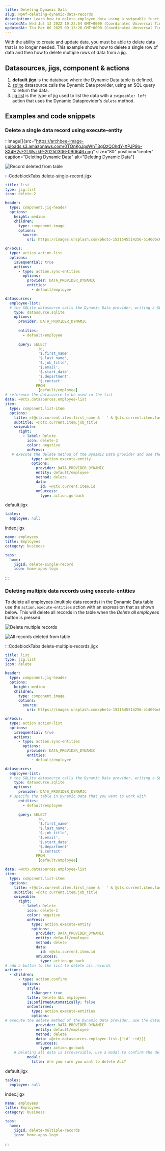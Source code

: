 ```yaml
---
title: Deleting Dynamic Data
slug: NpAf-deleting-dynamic-data-records
description: Learn how to delete employee data using a swipeable function in a Jig app. Our document includes the YAML code for configuring the swipeable function to delete employees from the database. Follow our step-by-step instructions to test and verify successful
createdAt: Wed Jul 13 2022 10:22:54 GMT+0000 (Coordinated Universal Time)
updatedAt: Thu Mar 06 2025 09:13:20 GMT+0000 (Coordinated Universal Time)
---
```


With the ability to create and update data, you must be able to delete data that is no longer needed.  This example shows how to delete a single row of data and then how to delete multiple rows of data from a jig.

## Datasources, jigs, component & actions

1. **default.jigx** is the database where the Dynamic Data table is defined.
2. [sqlite](./../../Datasource/sqlite.md) datasource calls the Dynamic Data provider, using an SQL query to return the data.
3. [jig.list](<./../../Jig Types/jig_list.md>) is the type of jig used to list the data with a `swipeable: left` action that uses the Dynamic Dataprovider's `delete` method.

## Examples and code snippets

### Delete a single data record using execute-entity

::Image[]{src="https://archbee-image-uploads.s3.amazonaws.com/0TQnKgJpsWhT3gQzQOhdY-XPJP9o-8X4H2sF2LWszkR-20250306-090646.png" size="80" position="center" caption="Deleting Dynamic Data" alt="Deleting Dynamic Data"}

![Record deleted from table](https://archbee-image-uploads.s3.amazonaws.com/x7vdIDH6-ScTprfmi2XXX/_lcLIwWpStnfpqS5WnizS_dd-sng-delete-mngt.png "Record deleted from table")

:::CodeblockTabs
delete-single-record.jigx

```yaml
title: list
type: jig.list
icon: delete-2

header:
  type: component.jig-header
  options:
    height: medium
    children:
      type: component.image
      options:
        source:
          uri: https://images.unsplash.com/photo-1531545514256-b1400bc00f31?q=80&w=1374&auto=format&fit=crop&ixlib=rb-4.0.3&ixid=M3wxMjA3fDB8MHxwaG90by1wYWdlfHx8fGVufDB8fHx8fA%3D%3D

onFocus:
  type: action.action-list
  options:
    isSequential: true
    actions:
      - type: action.sync-entities
        options:
          provider: DATA_PROVIDER_DYNAMIC
          entities:
            - default/employee

datasources:
  employee-list: 
  # the SQLite datasource calls the Dynamic Data provider, writing a SQL query returns the data from the provider to the jig
    type: datasource.sqlite
    options:
      provider: DATA_PROVIDER_DYNAMIC
  
      entities:
        - default/employee
  
      query: SELECT
               id,
               '$.first_name',
               '$.last_name', 
               '$.job_title',
               '$.email',
               '$.start_date',
               '$.department',
               '$.contact'
              FROM
               [default/employee] 
# reference the datasource to be used in the list
data: =@ctx.datasources.employee-list
item:
  type: component.list-item
  options:
    title: =(@ctx.current.item.first_name & ' ' & @ctx.current.item.last_name)
    subtitle: =@ctx.current.item.job_title
    swipeable:
      right:
        - label: Delete
          icon: delete-2
          color: negative
          onPress: 
   # execute the delete method of the Dynamic Data provider and use the id of the item swiped to identify the data that must be deleted
            type: action.execute-entity
            options:
              provider: DATA_PROVIDER_DYNAMIC
              entity: default/employee
              method: delete
              data:
                id: =@ctx.current.item.id
              onSuccess: 
                type: action.go-back
```

default.jigx

```yaml
tables:
  employee: null
```

index.jigx

```yaml
name: employees
title: Employees
category: business

tabs:
  home:
    jigId: delete-single-record
    icon: home-apps-logo
```

:::

### Deleting multiple data records using execute-entities

To delete all employees (multiple data records) in the Dynamic Data table use the `action.execute-entities` action with an expression that as shown below. This will delete all records in the table when the *Delete all employees* button is pressed.

![Delete multiple records](https://archbee-image-uploads.s3.amazonaws.com/0TQnKgJpsWhT3gQzQOhdY-ouiryUalSNeUZaPOw03AA-20250306-091204.png "Delete multiple records")

![All records deleted from table](https://archbee-image-uploads.s3.amazonaws.com/x7vdIDH6-ScTprfmi2XXX/BjDuEwPyRfOyPy83390NK_dd-multi-delete-mngt.png "All records deleted from table")

:::CodeblockTabs
delete-multiple-records.jigx

```yaml
title: list
type: jig.list
icon: delete

header:
  type: component.jig-header
  options:
    height: medium
    children:
      type: component.image
      options:
        source:
          uri: https://images.unsplash.com/photo-1531545514256-b1400bc00f31?q=80&w=1374&auto=format&fit=crop&ixlib=rb-4.0.3&ixid=M3wxMjA3fDB8MHxwaG90by1wYWdlfHx8fGVufDB8fHx8fA%3D%3D

onFocus:
  type: action.action-list
  options:
    isSequential: true
    actions:
      - type: action.sync-entities
        options:
          provider: DATA_PROVIDER_DYNAMIC
          entities:
            - default/employee

datasources:
  employee-list: 
  # the SQLite datasource calls the Dynamic Data provider, writing a SQL query returns the data from the provider to the jig
    type: datasource.sqlite
    options:
      provider: DATA_PROVIDER_DYNAMIC
  # specify the table in Dynamic Data that you want to work with
      entities:
        - default/employee
  
      query: SELECT
               id,
               '$.first_name',
               '$.last_name', 
               '$.job_title',
               '$.email',
               '$.start_date',
               '$.department',
               '$.contact'
              FROM
               [default/employee] 

data: =@ctx.datasources.employee-list
item:
  type: component.list-item
  options:
    title: =(@ctx.current.item.first_name & ' ' & @ctx.current.item.last_name)
    subtitle: =@ctx.current.item.job_title
    swipeable:
      right:
        - label: Delete
          icon: delete-2
          color: negative
          onPress: 
            type: action.execute-entity
            options:
              provider: DATA_PROVIDER_DYNAMIC
              entity: default/employee
              method: delete
              data:
                id: =@ctx.current.item.id
              onSuccess: 
                type: action.go-back  
# add a button to the list to detete all records
actions:
  - children:
      - type: action.confirm
        options:
          style:
            isDanger: true
          title: Delete ALL employees
          isConfirmedAutomatically: false
          onConfirmed: 
            type: action.execute-entities
            options:
# execute the delete method of the Dynamic Data provider, use the datasource in the expression to specific all ids to delete
              provider: DATA_PROVIDER_DYNAMIC
              entity: default/employee
              method: delete
              data: =@ctx.datasources.employee-list.{"id" :id}[]
              onSuccess: 
                type: action.go-back
    # Deleting all data is irreversible, use a modal to confirm the delete before actually executing the delete 
          modal:
            title: Are you sure you want to delete ALL?
```

default.jigx

```yaml
tables:
  employee: null
```

index.jigx

```yaml
name: employees
title: Employees
category: business

tabs:
  home:
    jigId: delete-multiple-records
    icon: home-apps-logo    
```

:::
